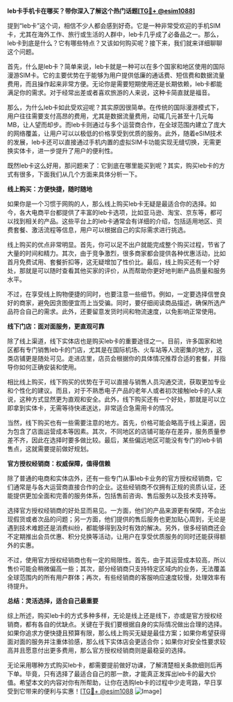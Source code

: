 **leb卡手机卡在哪买？带你深入了解这个热门话题[[TG💪+ @esim1088](https://t.me/s/esim1088)]**

提到“leb卡”这个词，相信不少人都会感到好奇。它是一种非常受欢迎的手机SIM卡，尤其在海外工作、旅行或生活的人群中，leb卡几乎成了必备品之一。那么，leb卡到底是什么？它有哪些特点？又该如何购买呢？接下来，我们就来详细聊聊这个问题。

首先，什么是leb卡？简单来说，leb卡就是一种可以在多个国家和地区使用的国际漫游SIM卡。它的主要优势在于能够为用户提供低廉的通话费、短信费和数据流量费用，而且操作起来非常方便。无论你是需要短期使用还是长期依赖，leb卡都能满足你的需求。对于经常出差或者喜欢旅游的人来说，这种卡简直就是福音。

那么，为什么leb卡如此受欢迎呢？其实原因很简单。在传统的国际漫游模式下，用户往往需要支付高昂的费用，尤其是数据流量费用，动辄几元甚至十几元每MB，让人望而却步。而leb卡则通过与多个运营商合作，在全球范围内建立了庞大的网络覆盖，让用户可以以极低的价格享受到优质的服务。此外，随着eSIM技术的发展，leb卡还可以直接通过手机内置的虚拟SIM卡功能实现无缝切换，无需更换实体卡，进一步提升了用户的便利性。

既然leb卡这么好用，那问题来了：它到底在哪里能买到呢？其实，购买leb卡的方式有很多，下面我们从几个方面来具体分析一下。

**线上购买：方便快捷，随时随地**

如果你是一个习惯于网购的人，那么线上购买leb卡无疑是最适合你的选择。如今，各大电商平台都提供了丰富的leb卡选项，比如亚马逊、淘宝、京东等，都可以找到相关的产品。这些平台上的leb卡通常会有详细的介绍，包括适用地区、资费套餐、激活流程等信息，用户可以根据自己的实际需求进行挑选。

线上购买的优点非常明显。首先，你可以足不出户就能完成整个购买过程，节省了大量的时间和精力。其次，由于竞争激烈，很多商家都会提供各种优惠活动，比如首月免费试用、套餐折扣等，这无疑增加了性价比。最后，线上购买还有一个好处，那就是可以随时查看其他买家的评价，从而帮助你更好地判断产品质量和服务水平。

不过，在享受线上购物便捷的同时，也要注意一些细节。例如，一定要选择信誉良好的商家，避免因贪图便宜而上当受骗。同时，要仔细阅读商品描述，确保所选产品符合自己的需求。此外，还要留意发货时间和物流速度，以免影响正常使用。

**线下门店：面对面服务，更直观可靠**

除了线上渠道，线下实体店也是购买leb卡的重要途径之一。目前，许多国家和地区都有专门销售leb卡的门店，尤其是在国际机场、火车站等人流密集的地方，这类店铺更是随处可见。走进店里，店员会根据你的具体情况推荐合适的套餐，并指导你如何正确安装和使用。

相比线上购买，线下购买的优势在于可以直接与销售人员沟通交流，获取更加专业和个性化的建议。而且，对于不熟悉电子产品的老年人或者初次接触leb卡的人来说，这种方式显然更为直观和安全。此外，线下购买还有一个好处，那就是可以立即拿到实体卡，无需等待快递送达，非常适合急需用卡的情况。

当然，线下购买也有一些需要注意的地方。首先，价格可能会略高于线上渠道，因为包含了店面运营成本等因素。其次，不同地区的店铺可能存在差异，服务质量参差不齐，因此在选择时要多做比较。最后，某些偏远地区可能没有专门的leb卡销售点，这就需要提前做好规划。

**官方授权经销商：权威保障，值得信赖**

除了普通的电商和实体店外，还有一些专门从事leb卡业务的官方授权经销商，它们通常是与各大运营商直接合作的企业。这些经销商不仅拥有正规的资质认证，还能提供更加全面和完善的服务体系，包括售前咨询、售后服务以及技术支持等。

选择官方授权经销商的好处显而易见。一方面，他们的产品来源更有保障，不会出现假货或者次品的问题；另一方面，他们提供的售后服务也更加贴心周到，无论是遇到技术难题还是消费纠纷，都能够得到及时有效的解决。另外，很多经销商还会不定期推出会员优惠、积分兑换等活动，让用户在享受优质服务的同时还能获得额外的实惠。

不过，使用官方授权经销商也有一定的局限性。首先，由于其运营成本较高，所以售价可能会稍微偏高一些；其次，部分经销商只支持特定区域内的业务，无法覆盖全球范围内的所有用户群体；再次，有些经销商的客服响应速度较慢，处理效率有待提升。

**总结：灵活选择，适合自己最重要**

综上所述，购买leb卡的方式多种多样，无论是线上还是线下，亦或是官方授权经销商，都有各自的优缺点。关键在于我们要根据自身的实际情况做出合理的选择。如果你追求方便快捷且预算有限，那么线上购买无疑是最佳方案；如果你希望获得面对面的服务并注重体验感，那么线下实体店会更适合你；如果你对安全性要求较高并且愿意付出更多费用，那么官方授权经销商则是最稳妥的选择。

无论采用哪种方式购买leb卡，都需要提前做好功课，了解清楚相关条款细则后再下单。毕竟，只有选择了最适合自己的那一款，才能真正发挥出leb卡的最大价值。希望本文的内容对你有所帮助，让你在选购leb卡的过程中少走弯路，早日享受到它带来的便利与实惠！[[TG💪+ @esim1088](https://t.me/s/esim1088) ![Image](https://i.postimg.cc/4NQfJmqS/Snipaste-2025-05-13-00-14-12.png)]